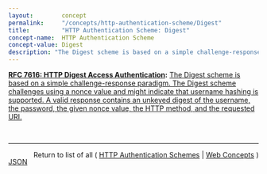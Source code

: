 ```yaml
---
layout:        concept
permalink:     "/concepts/http-authentication-scheme/Digest"
title:         "HTTP Authentication Scheme: Digest"
concept-name:  HTTP Authentication Scheme
concept-value: Digest
description: "The Digest scheme is based on a simple challenge-response paradigm. The Digest scheme challenges using a nonce value and might indicate that username hashing is supported. A valid response contains an unkeyed digest of the username, the password, the given nonce value, the HTTP method, and the requested URI."
---
```


**[RFC 7616: HTTP Digest Access Authentication](/specs/IETF/RFC/7616 "The Hypertext Transfer Protocol (HTTP) provides a simple challenge-response authentication mechanism that may be used by a server to challenge a client request and by a client to provide authentication information. This document defines the HTTP Digest Authentication scheme that can be used with the HTTP authentication mechanism."):** [The Digest scheme is based on a simple challenge-response paradigm. The Digest scheme challenges using a nonce value and might indicate that username hashing is supported. A valid response contains an unkeyed digest of the username, the password, the given nonce value, the HTTP method, and the requested URI.](http://tools.ietf.org/html/rfc7616#section-3 "Read documentation for HTTP Authentication Scheme &#34;Digest&#34;")

<br/>
<hr/>

<p style="float : left"><a href="./Digest.json" title="JSON representing this particular Web Concept value">JSON</a></p>
<p style="text-align: right">Return to list of all ( <a href="../http-authentication-schemes">HTTP Authentication Schemes</a> | <a href="../">Web Concepts</a> )</p>
